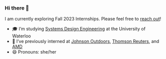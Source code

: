 ### Hi there 👋

I am currently exploring Fall 2023 Internships. Please feel free to [reach out](https://www.linkedin.com/in/tongyinhan/)!

- 🎓 I’m studying [Systems Design Engineering](https://uwaterloo.ca/future-students/programs/systems-design-engineering) at the University of Waterloo
- 🌱 I’ve previously interned at [Johnson Outdoors](https://www.johnsonoutdoors.com/), [Thomson Reuters](https://www.thomsonreuters.com/en.html), and [AMD](https://www.amd.com/en)
- 😄 Pronouns: she/her
